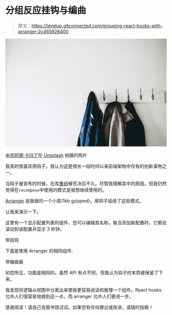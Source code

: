 # 分组反应挂钩与编曲

> 原文：<https://levelup.gitconnected.com/grouping-react-hooks-with-arranger-2c465928400>

![](img/b2d8ad5edad114b3d95a3be0ea018541.png)

由[苏阿德·卡玛丁](https://unsplash.com/@skmuse_?utm_source=unsplash&utm_medium=referral&utm_content=creditCopyText)在 [Unsplash](https://unsplash.com/search/photos/hooks?utm_source=unsplash&utm_medium=referral&utm_content=creditCopyText) 拍摄的照片

我真的很喜欢用钩子。我认为这是很长一段时间以来前端架构中仅有的创新事物之一。

当钩子被宣布的时候，在库[重组](https://github.com/acdlite/recompose)被否决后不久。尽管我理解其中的原因，但我仍然觉得在`recompose`中使用的模式是我想继续使用的。

[Arranger](https://github.com/cevr/arranger) 是我做的一个小库(1kb gzipped)，用钩子延续了这些模式。

让我来演示一下。

这里有一个显示配置列表的组件，您可以编辑其名称。每当添加新配置时，它都会滚动到该配置并显示 3 秒钟。

带挂钩

下面是使用 Arranger 的相同组件:

带编曲器

如您所见，功能是相同的。虽然 API 有点不同，但我认为钩子的本质被保留了下来。

我发现将逻辑从视图中分离出来使我更容易阅读和推理一个组件。React hooks 允许人们很容易地做到这一点，而 arranger 允许人们更进一步。

感谢阅读！请自己去图书馆试试。如果您有任何建议或改进，请随时投稿！